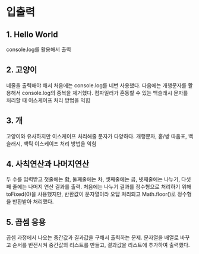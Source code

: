 # 입출력

##  1. Hello World
console.log를 활용해서 출력

## 2. 고양이
네줄을 출력해야 해서 처음에는 console.log를 네번 사용했다. 다음에는 개행문자를 활용해서 console.log의 중복을 제거했다. 컴파일러가 혼동할 수 있는 백슬래시 문자를 처리할 때 이스케이프 처리 방법을 익힘

## 3. 개
고양이와 유사하지만 이스케이프 처리해줄 문자가 다양하다. 개행문자, 홑/쌍 따옴표, 백슬래시, 백틱 이스케이프 처리 방법을 익힘

## 4. 사칙연산과 나머지연산
두 수를 입력받고 첫줄에는 합, 둘째줄에는 차, 셋째줄에는 곱, 넷째줄에는 나누기, 다섯째 줄에는 나머지 연산 결과를 출력. 처음에는 나누기 결과를 정수형으로 처리하기 위해 toFixed(0)을 사용했지만, 반환값이 문자열이라 오답 처리되고 Math.floor()로 정수형을 반환받아 처리했다.

## 5. 곱셈 응용
곱셈 과정에서 나오는 중간값과 결과값을 구해서 출력하는 문제. 문자열을 배열로 바꾸고 순서를 반전시켜 중간값의 리스트를 만들고, 결과값을 리스트에 추가하여 출력했다.